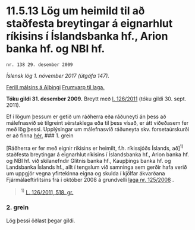 # 11.5.13 Lög um heimild til að staðfesta breytingar á eignarhlut ríkisins í Íslandsbanka hf., Arion banka hf. og NBI hf.

`nr. 138 29. desember 2009`

_Íslensk lög 1. nóvember 2017 (útgáfa 147)._

[Ferill málsins á Alþingi](https://www.althingi.is/thingstorf/thingmalalistar-eftir-thingum/ferill/?ltg=138&mnr=336)
[Frumvarp til laga.](https://www.althingi.is/altext/138/s/0571.html)

**Tóku gildi 31. desember 2009.**
Breytt með
[l. 126/2011](https://althingi.is/altext/stjt/2011.126.html) (tóku gildi 30. sept. 2011).

Ef í lögum þessum er getið um ráðherra eða ráðuneyti án þess að málefnasvið sé tilgreint sérstaklega eða til þess vísað, er átt viðeðasem fer með lög þessi. Upplýsingar um málefnasvið ráðuneyta skv. forsetaúrskurði er að finna [hér.](2017015.md) ### 1. grein

[Ráðherra er fer með eignir ríkisins er heimilt, f.h. ríkissjóðs Íslands, að]<sup>1)</sup> staðfesta breytingar á eignarhlut ríkisins í Íslandsbanka hf., Arion banka hf. og NBI hf. við skilanefndir Glitnis banka hf., Kaupþings banka hf. og Landsbanka Íslands hf., allt í tengslum við samninga sem gerðir hafa verið um uppgjör vegna yfirtekinna eigna og skulda í kjölfar ákvarðana Fjármálaeftirlitsins frá í október 2008 á grundvelli [laga nr. 125/2008](2008125.md) .

> <sup>1)</sup> [L. 126/2011, 518. gr.](https://althingi.is/altext/stjt/2011.126.html)

### 2. grein

Lög þessi öðlast þegar gildi.
